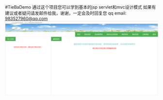 #TieBaDemo
通过这个项目您可以学到基本的jsp servlet和mvc设计模式
如果有建议或者疑问请发邮件给我，谢谢，一定会及时回复您 qq email: 983527960@qq.com 
![ScreenShot](https://github.com/Superman-code/TieBaDemo/raw/master/Screenshots/index.png)
